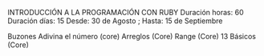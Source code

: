 INTRODUCCIÓN A LA PROGRAMACIÓN CON RUBY
Duración horas: 60
Duración días: 15
Desde: 30 de Agosto ; Hasta: 15 de Septiembre

Buzones
Adivina el número (core)
Arreglos (Core)
Range (Core)
13 Básicos (Core)